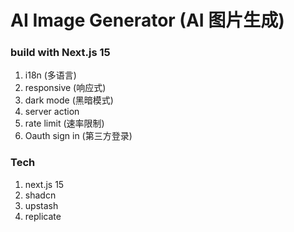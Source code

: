 # AI Image Generator (AI 图片生成)

### build with Next.js 15

1. i18n (多语言)
2. responsive (响应式)
3. dark mode (黑暗模式)
4. server action
5. rate limit (速率限制)
6. Oauth sign in (第三方登录)

### Tech

1. next.js 15
2. shadcn
3. upstash
4. replicate